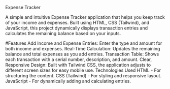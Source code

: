 Expense Tracker

A simple and intuitive Expense Tracker application that helps you keep track of your income and expenses. 
Built using HTML, CSS (Tailwind), and JavaScript, this project dynamically displays transaction entries and calculates the remaining balance based on your inputs.


#Features
Add Income and Expense Entries: Enter the type and amount for both income and expenses.
Real-Time Calculation: Updates the remaining balance and total expenses as you add entries.
Transaction Table: Shows each transaction with a serial number, description, and amount.
Clear, Responsive Design: Built with Tailwind CSS, the application adjusts to different screen sizes for easy mobile use.
Technologies Used
HTML - For structuring the content.
CSS (Tailwind) - For styling and responsive layout.
JavaScript - For dynamically adding and calculating entries.
